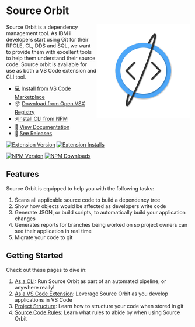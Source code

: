 <!-- docsify serve ./docs -->

# Source Orbit

<img src="./assets/icon.png" align="right" width="256" height="256">

Source Orbit is a dependency management tool. As IBM i developers start using Git for their RPGLE, CL, DDS and SQL, we want to provide them with excellent tools to help them understand their source code. Source orbit is available for use as both a VS Code extension and CLI tool.

* 💻 [Install from VS Code Marketplace](https://marketplace.visualstudio.com/items?itemName=IBM.vscode-sourceorbit)
* 📦 [Download from Open VSX Registry](https://open-vsx.org/extension/IBM/vscode-sourceorbit)
* ⚡[Install CLI from NPM](https://www.npmjs.com/package/@ibm/sourceorbit)
* 📖 [View Documentation](https://ibm.github.io/sourceorbit/#/) 
* 🔎 [See Releases](https://github.com/IBM/sourceorbit/releases)

[![Extension Version](https://img.shields.io/visual-studio-marketplace/v/IBM.vscode-sourceorbit?label=Extension)](https://marketplace.visualstudio.com/items?itemName=IBM.vscode-sourceorbit)
[![Extension Installs](https://img.shields.io/visual-studio-marketplace/i/IBM.vscode-sourceorbit)](https://marketplace.visualstudio.com/items?itemName=IBM.vscode-sourceorbit)

[![NPM Version](https://img.shields.io/npm/v/@ibm/sourceorbit.svg?label=CLI)](https://www.npmjs.com/package/@ibm/sourceorbit)
[![NPM Downloads](https://img.shields.io/npm/dm/@ibm/sourceorbit.svg)](https://www.npmjs.com/package/@ibm/sourceorbit)

## Features

Source Orbit is equipped to help you with the following tasks:

1. Scans all applicable source code to build a dependency tree
2. Show how objects would be affected as developers write code
3. Generate JSON, or build scripts, to automatically build your application changes
4. Generates reports for branches being worked on so project owners can see their application in real time
5. Migrate your code to git

## Getting Started

Check out these pages to dive in:

1. [As a CLI](./pages/cli/index.md): Run Source Orbit as part of an automated pipeline, or anywhere really!
2. [As a VS Code Extension](./pages/extension/index.md): Leverage Source Orbit as you develop applications in VS Code
3. [Project Structure](./pages/developing/local/structure): Learn how to structure your code when stored in git
4. [Source Code Rules](./pages/general/rules.md): Learn what rules to abide by when using Source Orbit